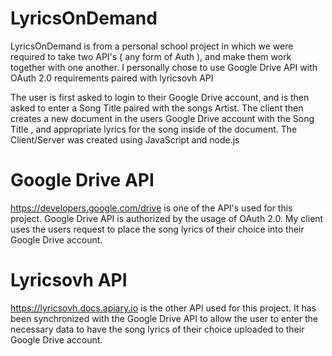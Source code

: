 # LyricsOnDemand
LyricsOnDemand is from a personal school project in which we were required to take two API's ( any form of Auth ), and make them work together with one another. I personally chose to use Google Drive API with OAuth 2.0 requirements paired with lyricsovh API

The user is first asked to login to their Google Drive account, and is then asked to enter a Song Title paired with the songs Artist. The client then creates a new document in the users Google Drive account with the Song Title , and appropriate lyrics for the song inside of the document. The Client/Server was created using JavaScript and node.js

# Google Drive API
https://developers.google.com/drive is one of the API's used for this project. Google Drive API is authorized by the usage of OAuth 2.0. My client uses the users request to place the song lyrics of their choice into their Google Drive account.

# Lyricsovh API
https://lyricsovh.docs.apiary.io is the other API used for this project. It has been synchronized with the Google Drive API to allow the user to enter the necessary data to have the song lyrics of their choice uploaded to their Google Drive account.
